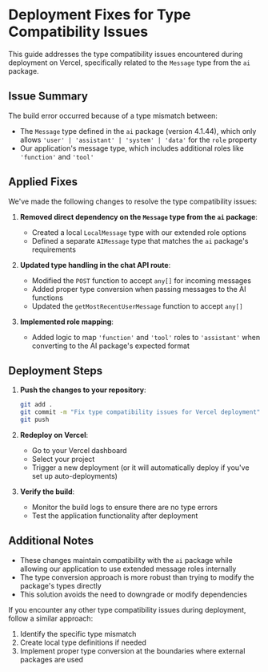 # Deployment Fixes for Type Compatibility Issues

This guide addresses the type compatibility issues encountered during deployment on Vercel, specifically related to the `Message` type from the `ai` package.

## Issue Summary

The build error occurred because of a type mismatch between:
- The `Message` type defined in the `ai` package (version 4.1.44), which only allows `'user' | 'assistant' | 'system' | 'data'` for the `role` property
- Our application's message type, which includes additional roles like `'function'` and `'tool'`

## Applied Fixes

We've made the following changes to resolve the type compatibility issues:

1. **Removed direct dependency on the `Message` type from the `ai` package**:
   - Created a local `LocalMessage` type with our extended role options
   - Defined a separate `AIMessage` type that matches the `ai` package's requirements

2. **Updated type handling in the chat API route**:
   - Modified the `POST` function to accept `any[]` for incoming messages
   - Added proper type conversion when passing messages to the AI functions
   - Updated the `getMostRecentUserMessage` function to accept `any[]`

3. **Implemented role mapping**:
   - Added logic to map `'function'` and `'tool'` roles to `'assistant'` when converting to the AI package's expected format

## Deployment Steps

1. **Push the changes to your repository**:
   ```bash
   git add .
   git commit -m "Fix type compatibility issues for Vercel deployment"
   git push
   ```

2. **Redeploy on Vercel**:
   - Go to your Vercel dashboard
   - Select your project
   - Trigger a new deployment (or it will automatically deploy if you've set up auto-deployments)

3. **Verify the build**:
   - Monitor the build logs to ensure there are no type errors
   - Test the application functionality after deployment

## Additional Notes

- These changes maintain compatibility with the `ai` package while allowing our application to use extended message roles internally
- The type conversion approach is more robust than trying to modify the package's types directly
- This solution avoids the need to downgrade or modify dependencies

If you encounter any other type compatibility issues during deployment, follow a similar approach:
1. Identify the specific type mismatch
2. Create local type definitions if needed
3. Implement proper type conversion at the boundaries where external packages are used 